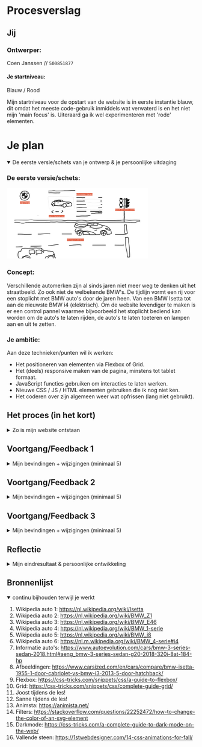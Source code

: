 # Procesverslag


## Jij

### Ontwerper:
Coen Janssen // `500851877`<br>

#### Je startniveau:
Blauw / Rood

Mijn startniveau voor de opstart van de website is in eerste instantie blauw, dit omdat het meeste code-gebruik inmiddels wat verwaterd is en het niet mijn 'main focus' is. Uiteraard ga ik wel experimenteren met 'rode' elementen.


# Je plan

<details open>
  <summary>De eerste versie/schets van je ontwerp & je persoonlijke uitdaging</summary>

  ### De eerste versie/schets:
  <img src="readme-images/concept.png" width="375px" alt="eerste versie/schets">

  ### Concept: 
  Verschillende automerken zijn al sinds jaren niet meer weg te denken uit het straatbeeld. Zo ook niet de welbekende BMW's. De tijdlijn vormt een rij voor een stoplicht met BMW auto's door de jaren heen. Van een BMW Isetta tot aan de nieuwste BMW i4 (elektrisch). Om de website levendiger te maken is er een control pannel waarmee bijvoorbeeld het stoplicht bediend kan worden om de auto's te laten rijden, de auto's te laten toeteren en lampen aan en uit te zetten. 

  ### Je ambitie: 
  Aan deze technieken/punten wil ik werken:
  - Het positioneren van elementen via Flexbox of Grid.
  - Het (deels) responsive maken van de pagina, minstens tot tablet formaat.
  - JavaScript functies gebruiken om interacties te laten werken. 
  - Nieuwe CSS / JS / HTML elementen gebruiken die ik nog niet ken. 
  - Het coderen over zijn algemeen weer wat opfrissen (lang niet gebruikt).
 
</details>

## Het proces (in het kort)
<details>
  <summary>Zo is mijn website ontstaan</summary>

  #### Design 1:
  <img src="readme-images/versie1.png" width="375px" alt="Eerste digitale uitwerking">
  
  Om een beter beeld te krijger hoe de website eruit komt te zien, heb ik de schets ook digitaal gemaakt. 

  #### Testen:
  <img src="readme-images/test.png" width="375px" alt="Testen in CodePen">
  
  Het idee is helder, maar gaat het mij lukken om alles werkend te krijgen - zoals ik het in gedachten heb? Hiervoor ben ik eerst gaan testen in Codepen.

  #### Design 2:
  <img src="readme-images/versie2.png" width="375px" alt="Tweede digitale uitwerking">
  
  Ik was wat aan het stoeien met de stijl: de auto's zijn realistisch de achtegrond wat cartoonish, dit botst teveel vond ik. Hier heb ik een kleine aanpassing gedaan om de weg wat realitscher te maken.

  #### Design 3A (Light):
  <img src="readme-images/versie3-light.png" width="375px" alt="Ontwerp in lightmode (schets / wireframe)">
  
  
  Terug naar de tekentafel om het ontwerp simpeler te maken, hierbij heb ik rekening gehouden met de eenvoud om zowel voor light- als darkmode te kunnen ontwerpen. De simpelheid is gebaseerd om de minimalistische en schone showrooms van de autodealer.
  

  #### Design 3B (Dark):
  <img src="readme-images/versie3-dark.png" width="375px" alt="Ontwerp in darkmode (schets / wireframe)">

  Naast de light-mode werkt de website ook met een donkere modus aan.

  #### Clean up!:
  <img src="readme-images/clean-up.png" width="375px" alt="Opschonen van de code">

  Aan het eind ben ik de code gaan opschonen en het overzichtelijk maken van alle code.

</details>


## Voortgang/Feedback 1

<details>
  <summary>Mijn bevindingen + wijzigingen (minimaal 5)</summary>

  ### Bevinding 1:
  Het concept past goed bij het onderwerp. Alle interactieve elementen hebben te maken met auto's. Echter niet specifiek BMW, wat is er BMW eigen aan dit concept? Dit zou je ook precies zo met Audi of Mercedes kunnen doen.

  #### oplossing:
  Wie rijdt er nou in een Audi of Mercedes? Nee, maar hetzelfde geldt hier voor Joost en Wessel; waarom specifiek die Pokémon - wat maakt die beter dan een andere? Of waarom een Playstation in plaats van een Xbox? Daarom is het onderwerp gekozen op een persoonlijke voorkeur, waarbij de interactieve elementen passend zijn bij de auto. 

  Kenmerkende punten voor BMW-rijders zijn vaak: geen knipperlicht gebruiken en seinen (bij hoge snelheden), wellicht dat er dit soort kleine kenmerken verwerkt kunnen worden binnen de website om het toch kernmerkend te maken.


  ### Bevinding 2:
  Wat mij betreft is het concept krachtig genoeg. Progressive disclosure is enigszins toegepast. Je ziet per auto pas wat er achter schuilt, je zou met de logo's kunnen spelen, dat je ziet dat er andere logo's zijn.

  #### oplossing:
  Het beeldmerk van BMW is door de jaren heen sterk veranderd, waar er vroeger veel detail was is het tegenwoordig zo minimalistisch mogelijk gemaakt. De gekozen auto's binnen de website zullen in jaren sterk verschillen, hierdoor gaat het logo soms natuurlijk ook terug in de tijd en soms weer richting het huidige. 

  Wanneer een auto vooraan rijdt, past het logo zich aan naar mate in welk jaartal je zit met de auto. Andere optie zou zijn om wanneer je in de details duikt van een specifieke auto, dat daarmee het logo veranderd.


  ### Bevinding 3:
  Probeer na te denken over de 'zero state' van de site, staan alle auto's er gelijk al of moet je het stoplicht aan zetten om ze allemaal te zien?

  #### oplossing:
  Wanneer je de website bezoekt staan alle auto's te wachten op het stoplicht. Hierdoor kun je gelijk op elke auto klikken om meer informatie te tonen over deze specifieke auto. De interacties op deze webpagina moeten handmaken (door middel van 'clicks') geactiveerd worden, zo ook het stoplicht. 


  ### Bevinding 4:
  Leuke paasei, stoplichten zijn interactief en passen bij het onderwerp.

  #### oplossing:
  Omdat het in eerste instantie misschien niet duidelijk genoeg is (ondanks de veranderde cursor) dat het stoplicht klikbaar is om te auto's te laten rijden is er een nieuw element toegevoegd met een play en pause button. Daarnaast staat een korte toelichting over wat je ermee activeerd.


  ### Bevinding 5:
  Zelfde geldt voor de rijdende auto's. Die passen bij het rode/groene stoplicht. Wel/niet rijden.

  #### oplossing:
  Klopt - wanneer je overmatig gebruik maakt van het stoplicht of de play-pause button dan kan het wel eens zijn dat er een kleine fout ontstaat, hierdoor kan het zijn dat er soms een auto door rood licht rijdt. Dit zal ik proberen te fine-tunen, al hoewel het ergens ook wel past bij BMW-rijders - toch?

</details>




## Voortgang/Feedback 2

<details>
  <summary>Mijn bevindingen + wijzigingen (minimaal 5)</summary>
  
  ### Bevinding 1:
  De site is nog niet volledig werkend op GitHub, onder andere de fonts en een afbeelding van de auto wordt niet getoond. 

  #### oplossing:
  Meer uploads doen richting de GitHub omgeving om niet alleen via de live server op mijn eigen machine te testen, maar juist te controleren of het allemaal ook vlekkeloos gaat op andere systemen en de online omgeving. Dit heb ik uiteindelijk toegepast en opgelost.


  ### Bevinding 2:
  Niet alle interactieve elementen kunnen met het toetsenbord (tab) geselecteerd worden, deze kun je eventueel nog toevoegen.

  #### oplossing:
  Klopt - helemaal aan het eind, wanneer de design staat en de interacties op de pagina werkend zijn dan zal ik gaan kijken naar eventuele toegankelijkheidsverbeteringen zoals het bedienen van animaties met het toetsenbord en een eventuele screenreader, mits de tijd het toelaat.


  ### Bevinding 3:
  Binnen de HTML van je website heb je een 'onnodige wrapper', zo zet je een section om je OL neer. Dit zou overbodig zijn, OL is zelf al een wrapper.
  
  #### oplossing:
  Gezien ik super blij en trots ben dat het momenteel allemaal werkt, zal ik aan het eind bij het opschonen van de code kijken of het nog mogelijk is om dit ook erbij op te pakken. Indien er geen tijd meer zal zijn, laat ik hem stiekem toch lekker staan - dan werkt het in ieder geval!


  ### Bevinding 4: 
  Custom properties ben je van plan te gebruiken, maar deze zie ik nog niet terug in je code. Omdat je nu extra elementen toevoegd is dit wel handig.

  #### oplossing:
  Ik ga een kleine opschoonronde door de code doen, daarmee wil ik direct de functionaliteit light- en darkmode gaan maken. Wanneer dit gebeurt worden uiteraard gelijk een aantal custom properties aangemaakt. 


  ### Bevinding 5:
  Momenteel zie ik nog geen bronnen terug in de ReadMe, voeg je deze nog toe?

  #### oplossing:
  Er blijft natuurlijk een groot gedeelte van de code zelf getypt, daarnaast hebben Sanne en Joost hier en daar geholpen met het fine-tunen of verbeteren hiervan. De overige bronnen komen in de code te staan en onderaan deze ReadMe, deze zijn uiteraard wel bijgehouden. Dus, ja!

</details>




## Voortgang/Feedback 3

<details>
  <summary>Mijn bevindingen + wijzigingen (minimaal 5)</summary>
  
  ### Bevinding 1:
  Probeer de lichten van de auto's nog wat te fine-tunen, nu zie je dat het aan de randen af en toe afgebroken wordt. Dat verpest het effect!

  #### oplossing:
  Ik ga de afbeeldingen met de lichten nog wat fine-tunen in Photoshop en daarmee rekening houden met de randen zodat deze niet overlappen.


  ### Bevinding 2:
  Probeer de beschrijving van de auto's gelijk te maken; één dat ze hetzelfde bieden qua informatie maar ook zodat het design niet verspringt.

  #### oplossing:
  De teksten moet ik nog maken en/of vinden voor de specifieke auto's, maar goed punt - hier zal ik rekening mee proberen te houden.


  ### Bevinding 3:
  Misschien kun je nog een easter-egg toevoegen bij het logo, eerder had je het al over het verander van het logo - dat gebeurt nu nog niet.

  #### oplossing:
  De tijd laat het misschien niet helemaal toe om alles te doen wat ik wilde doen qua interacties, ook omdat sommige code soms nog wat lastig was en wat meer tijd in beslag nam dan gepland. Het principe van JavaScript om afbeeldingen te replacen bij een button klik (interactie) ken ik, dit zou ik op het laatste moment nog kunnen toepassen voor het logo.

</details>




## Reflectie

<details>
  <summary>Mijn eindresultaat & persoonlijke ontwikkeling</summary>

  Het is leuk om zo weer eens even bezig te zijn geweest met code zoals HTML, CSS en JS. Het was bij mij allemaal al ver weggezakt gezien dit niet iets is wat ik zelf dagelijks doe. Van een eerste idee, met een aantal iteraties daarop, is het uiteindelijk een leuk resultaat geworden. In het begin dacht op het gebied van mijn concept: waar ben ik aan begonnen? Zeker nadat ik veel had probeerd om het stoplicht werkend te krijgen. Uiteindelijk is dit met hulp gelukt, wat natuurlijk het show-element van de website is geworden. Het aantal minimale interacties die je nog uit kunt voeren op de website is ook leuk geworden, ik wilde liever gaan voor kwaliteit dan kwantiteit dat is goed gelukt(*).

  (* = Behalve de vallende steen, die moest er gewoon last-minute nog in.)

  ### Je uitkomst - karakteristiek screenshot(s):
  <img src="readme-images/result-light.png" width="375px" alt="final ontwerp (lightmode)">
  <img src="readme-images/result-dark.png" width="375px" alt="final ontwerp (darkmode)">


  ### Dit ging goed/Heb ik geleerd: 
  
  Ik heb over het algemeen weer de basis HTML, CSS en JS goed opgefrist. Daarnaast heb ik leren werken met VH, WH en EM. Dit is iets wat ik voorheen nog altijd met pixels deed en de reden waarom ik altijd moeite had met het responsive maken van de pagina. Ook flexbox en grid zijn nu redelijk duidelijk voor mij wat me zeker helpt met volgende projecten. Een nieuw element is het dialog popup maken, wat iets nieuws was voor mij - en ook nog eens direct goed werkte. Al met al veel geleerd en het was stiekem nog best leuk ook.

  <img src="readme-images/drivingcars.png" width="375px" alt="Auto's laten rijden">
  <img src="readme-images/drivingcars.png" width="375px" alt="Dialog popup maken">


  ### Dit was lastig/Is niet gelukt:

  Wat vond ik niet lastig? Bijna alles wel. Telkens probeerde ik het zelf een keer op 5, dan googlen, dan vragen aan een klasgenoot. Als dat niet lukte, vinger de lucht in en het vragen aan Sanne. Soms was dit samen wel even puzzelen, maar alles wat ik in de les 'opgelost' wilde hebben is allemaal goed gelukt. De lessen heb ik goed benut om aan de website te werken en daarmee heb ik een mooi resultaat neergezet. Wat helaas niet gelukt is, is om een echt grappige easter-egg toe te voegen; de vallende steen (matig uitgewerkt helaas), het veranderen van de BMW logo's en eventueel een extra afbeelding bij de informatie tonen van elke auto. 

  <img src="readme-images/nietgelukt.png" width="375px" alt="bummer">

  ### Kortom:

  Super leuke en nuttige lessen om je code-kennis weer op te frissen en de knutselen met CSS en JS. Helaas qua tijd wat aan de korte kant (1,5 a 2 weken), dit had wel wat langer gemogen. Zo zou ik dit vak zelf graag gecombineerd zien worden met een vormgevingsvak (schets > wireframe > UI Design > Coderen). 

  Bedankt Sanne!

</details>




## Bronnenlijst

<details open>
<summary>continu bijhouden terwijl je werkt</summary>

1. Wikipedia auto 1: https://nl.wikipedia.org/wiki/Isetta 
2. Wikipedia auto 2: https://nl.wikipedia.org/wiki/BMW_Z1 
3. Wikipedia auto 3: https://nl.wikipedia.org/wiki/BMW_E46 
4. Wikipedia auto 4: https://nl.wikipedia.org/wiki/BMW_1-serie 
5. Wikipedia auto 5: https://nl.wikipedia.org/wiki/BMW_i8 
6. Wikipedia auto 6: https://nl.m.wikipedia.org/wiki/BMW_4-serie#i4 
7. Informatie auto's: https://www.autoevolution.com/cars/bmw-3-series-sedan-2018.html#aeng_bmw-3-series-sedan-g20-2018-320i-8at-184-hp 
8. Afbeeldingen: https://www.carsized.com/en/cars/compare/bmw-isetta-1955-1-door-cabriolet-vs-bmw-i3-2013-5-door-hatchback/ 
9. Flexbox: https://css-tricks.com/snippets/css/a-guide-to-flexbox/
10. Grid: https://css-tricks.com/snippets/css/complete-guide-grid/
11. Joost tijdens de les!
12. Sanne tijdens de les! 
13. Animsta: https://animista.net/ 
14. Filters: https://stackoverflow.com/questions/22252472/how-to-change-the-color-of-an-svg-element
15. Darkmode: https://css-tricks.com/a-complete-guide-to-dark-mode-on-the-web/ 
16. Vallende steen: https://1stwebdesigner.com/14-css-animations-for-fall/ 

</details>